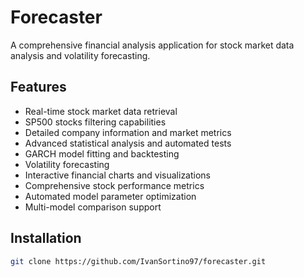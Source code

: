 # Forecaster

A comprehensive financial analysis application for stock market data analysis and volatility forecasting.

## Features

- Real-time stock market data retrieval
- SP500 stocks filtering capabilities 
- Detailed company information and market metrics
- Advanced statistical analysis and automated tests
- GARCH model fitting and backtesting
- Volatility forecasting
- Interactive financial charts and visualizations
- Comprehensive stock performance metrics
- Automated model parameter optimization
- Multi-model comparison support

## Installation

```bash
git clone https://github.com/IvanSortino97/forecaster.git
